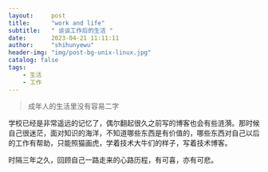 ```yaml
---
layout:     post
title:      "work and life"
subtitle:   " 谈谈工作后的生活 "
date:       2023-04-21 11:11:11
author:     "shihunyewu"
header-img: "img/post-bg-unix-linux.jpg"
catalog: false
tags:
    - 生活
    - 工作
---
```


> 成年人的生活里没有容易二字

学校已经是非常遥远的记忆了，偶尔翻起很久之前写的博客也会有些涟漪。那时候自己很迷茫，面对知识的海洋，不知道哪些东西是有价值的，哪些东西对自己以后的工作有帮助，只能照猫画虎，学着技术大牛们的样子，写着技术博客。

时隔三年之久，回顾自己一路走来的心路历程，有可喜，亦有可悲。
